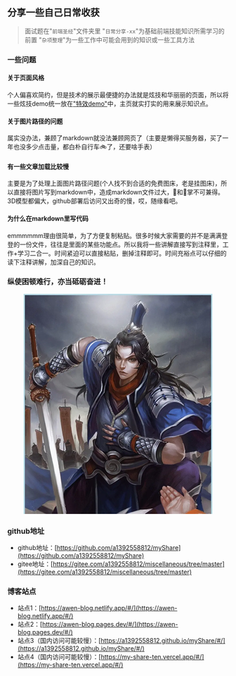 ## 分享一些自己日常收获

> 面试题在"`前端圣经`"文件夹里
> "`日常分享-xx`"为基础前端技能知识所需学习的前置
> "`杂项整理`"为一些工作中可能会用到的知识或一些工具方法

### 一些问题

#### 关于页面风格

个人偏喜欢简约，但是技术的展示最便捷的办法就是炫技和华丽丽的页面，所以将一些炫技demo统一放在["特效demo"](https://awen-blog.netlify.app/#/demo)中，主页就实打实的用来展示知识点。

#### 关于图片路径的问题

属实没办法，兼顾了markdown就没法兼顾网页了（主要是懒得买服务器，买了一年也没多少点击量，都白朴自行车🚲了，还要啥手表）

#### 有一些文章加载比较慢

主要是为了处理上面图片路径问题(个人找不到合适的免费图床，老是挂图床)，所以直接将图片写到markdown中，造成markdown文件过大，🐠和🐻掌不可兼得。3D模型都偏大，github部署后访问又出奇的慢，哎，随缘看吧。

#### 为什么在markdown里写代码

emmmmmm理由很简单，为了方便复制粘贴。很多时候大家需要的并不是满满登登的一份文件，往往是里面的某些功能点。所以我将一些讲解直接写到注释里，工作+学习二合一。时间紧迫可以直接粘贴，删掉注释即可。时间充裕点可以仔细的读下注释讲解，加深自己的知识。

### **纵使困顿难行，亦当砥砺奋进！**

<div align=center> 
    <img src="./image/jiangwei.jpg" alt="avatar" style="zoom:50%" />
</div>

### github地址

* github地址：[https://github.com/a1392558812/myShare](https://github.com/a1392558812/myShare)
* gitee地址：[https://gitee.com/a1392558812/miscellaneous/tree/master](https://gitee.com/a1392558812/miscellaneous/tree/master)

### 博客站点

* 站点1：[https://awen-blog.netlify.app/#/](https://awen-blog.netlify.app/#/)
* 站点2：[https://awen-blog.pages.dev/#/](https://awen-blog.pages.dev/#/)
* 站点3（国内访问可能较慢）：[https://a1392558812.github.io/myShare/#/](https://a1392558812.github.io/myShare/#/)
* 站点4（国内访问可能较慢）：[https://my-share-ten.vercel.app/#/](https://my-share-ten.vercel.app/#/)
